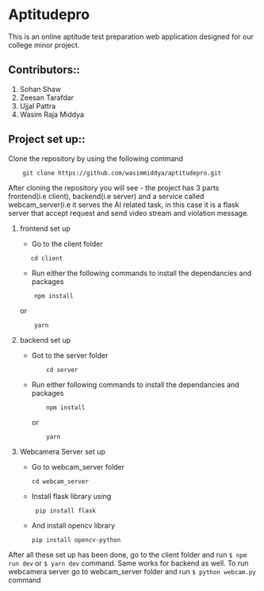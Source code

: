 # Aptitudepro
This is an online aptitude test preparation web application designed for our college minor project.

## Contributors::
1. Sohan Shaw
2. Zeesan Tarafdar
3. Ujjal Pattra
4. Wasim Raja Middya


## Project set up::
Clone the repository by using the following command
```shell
    git clone https://github.com/wasimmiddya/aptitudepro.git
```
After cloning the repository you will see -
the project has 3 parts frontend(i.e client), backend(i.e server) and a service called webcam_server(i.e it serves the AI related task, in this case it is a flask server that accept request and send video stream and violation message.

1. frontend set up
    - Go to the client folder
     ```shell
        cd client
     ```
    - Run either the following commands to install the dependancies and packages
    ```shell
        npm install
    ```
    or
   ```shell
       yarn
   ```
3. backend set up
   - Got to the server folder
     ```shell
         cd server
     ```
   - Run either following commands to install the dependancies and packages
     ```shell
         npm install
     ```
     or
     ```shell
         yarn
     ```

4. Webcamera Server set up
   - Go to webcam_server folder
     ```shell
     cd webcam_server
     ```
   - Install flask library using
     ```shell
      pip install flask
     ```
   - And install opencv library
     ```shell
     pip install opencv-python
     ```


  After all these set up has been done, go to the client folder and run ```$ npm run dev``` or ```$ yarn dev``` command. Same works for backend as well.
  To run webcamera server go to webcam_server folder and run ```$ python webcam.py``` command

